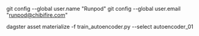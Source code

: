 git config --global user.name "Runpod"
git config --global user.email "runpod@chibifire.com"

dagster asset materialize -f  train_autoencoder.py --select autoencoder_01
